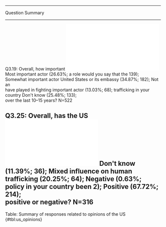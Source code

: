 
--------------------------------------------------------------------------------------------------
Question                                                            Summary                       
------------------------------ ------------------------------------ ------------------------------
Q3.19: Overall, how important  ![](figures/summary_table/q3_19.pdf) Most important actor (26.63%; 
a role would you say that the                                       139); Somewhat important actor
United States or its embassy                                        (34.87%; 182); Not an         
have played in fighting                                             important actor (13.03%; 68); 
trafficking in your country                                         Don't know (25.48%; 133);     
over the last 10–15 years?                                          N=522                         

Q3.25: Overall, has the US     ![](figures/summary_table/q3_25.pdf) Don't know (11.39%; 36); Mixed
influence on human trafficking                                      (20.25%; 64); Negative (0.63%;
policy in your country been                                         2); Positive (67.72%; 214);   
positive or negative?                                               N=316                         
--------------------------------------------------------------------------------------------------

Table: Summary of responses related to opinions of the US {#tbl:us_opinions}

